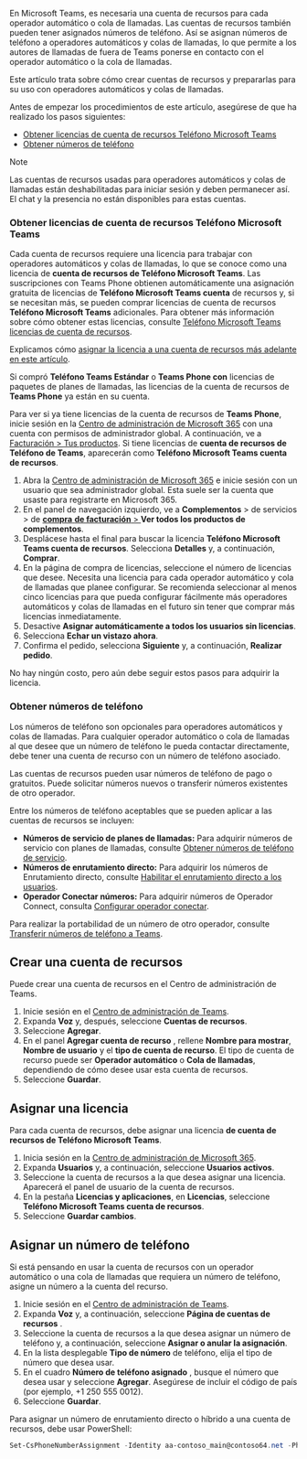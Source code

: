 En Microsoft Teams, es necesaria una cuenta de recursos para cada operador automático o cola de llamadas. Las cuentas de recursos también pueden tener asignados números de teléfono. Así se asignan números de teléfono a operadores automáticos y colas de llamadas, lo que permite a los autores de llamadas de fuera de Teams ponerse en contacto con el operador automático o la cola de llamadas.

Este artículo trata sobre cómo crear cuentas de recursos y prepararlas para su uso con operadores automáticos y colas de llamadas.

Antes de empezar los procedimientos de este artículo, asegúrese de que ha realizado los pasos siguientes:

- [Obtener licencias de cuenta de recursos Teléfono Microsoft Teams](#obtain-microsoft-teams-phone-resource-account-licenses)
- [Obtener números de teléfono](#obtain-phone-numbers)

> [!NOTE]
> Las cuentas de recursos usadas para operadores automáticos y colas de llamadas están deshabilitadas para iniciar sesión y deben permanecer así. El chat y la presencia no están disponibles para estas cuentas.

### <a name="obtain-microsoft-teams-phone-resource-account-licenses"></a>Obtener licencias de cuenta de recursos Teléfono Microsoft Teams

Cada cuenta de recursos requiere una licencia para trabajar con operadores automáticos y colas de llamadas, lo que se conoce como una licencia de **cuenta de recursos de Teléfono Microsoft Teams**. Las suscripciones con Teams Phone obtienen automáticamente una asignación gratuita de licencias de **Teléfono Microsoft Teams cuenta** de recursos y, si se necesitan más, se pueden comprar licencias de cuenta de recursos **Teléfono Microsoft Teams** adicionales. Para obtener más información sobre cómo obtener estas licencias, consulte [Teléfono Microsoft Teams licencias de cuenta de recursos](../teams-add-on-licensing/virtual-user.md).

Explicamos cómo [asignar la licencia a una cuenta de recursos más adelante en este artículo](#assign-a-license).

Si compró **Teléfono Teams Estándar** o **Teams Phone con** licencias de paquetes de planes de llamadas, las licencias de la cuenta de recursos de **Teams Phone** ya están en su cuenta.

Para ver si ya tiene licencias de la cuenta de recursos de **Teams Phone**, inicie sesión en la [Centro de administración de Microsoft 365](https://go.microsoft.com/fwlink/p/?linkid=2024339) con una cuenta con permisos de administrador global. A continuación, ve a [Facturación > Tus productos](https://admin.microsoft.com/Adminportal/Home#/subscriptions). Si tiene licencias de **cuenta de recursos de Teléfono de Teams**, aparecerán como **Teléfono Microsoft Teams cuenta de recursos**.

1. Abra la [Centro de administración de Microsoft 365](https://go.microsoft.com/fwlink/p/?linkid=2024339) e inicie sesión con un usuario que sea administrador global. Esta suele ser la cuenta que usaste para registrarte en Microsoft 365.
2. En el panel de navegación izquierdo, ve a **Complementos** >  de servicios  >  de [**compra** **de facturación** > ](https://admin.microsoft.com/Adminportal/Home#/catalog)**Ver todos los productos de complementos**.
3. Desplácese hasta el final para buscar la licencia **Teléfono Microsoft Teams cuenta de recursos**. Selecciona **Detalles** y, a continuación, **Comprar**.
4. En la página de compra de licencias, seleccione el número de licencias que desee. Necesita una licencia para cada operador automático y cola de llamadas que planee configurar. Se recomienda seleccionar al menos cinco licencias para que pueda configurar fácilmente más operadores automáticos y colas de llamadas en el futuro sin tener que comprar más licencias inmediatamente.
5. Desactive **Asignar automáticamente a todos los usuarios sin licencias**.
6. Selecciona **Echar un vistazo ahora**.
7. Confirma el pedido, selecciona **Siguiente** y, a continuación, **Realizar pedido**.

No hay ningún costo, pero aún debe seguir estos pasos para adquirir la licencia.

### <a name="obtain-phone-numbers"></a>Obtener números de teléfono

Los números de teléfono son opcionales para operadores automáticos y colas de llamadas. Para cualquier operador automático o cola de llamadas al que desee que un número de teléfono le pueda contactar directamente, debe tener una cuenta de recurso con un número de teléfono asociado.

Las cuentas de recursos pueden usar números de teléfono de pago o gratuitos. Puede solicitar números nuevos o transferir números existentes de otro operador.

Entre los números de teléfono aceptables que se pueden aplicar a las cuentas de recursos se incluyen:

- **Números de servicio de planes de llamadas:** Para adquirir números de servicio con planes de llamadas, consulte [Obtener números de teléfono de servicio](../getting-service-phone-numbers.md).
- **Números de enrutamiento directo:** Para adquirir los números de Enrutamiento directo, consulte [Habilitar el enrutamiento directo a los usuarios](/microsoftteams/direct-routing-enable-users#configure-the-phone-number-and-enable-enterprise-voice).
- **Operador Conectar números:** Para adquirir números de Operador Connect, consulta [Configurar operador conectar](/microsoftteams/operator-connect-configure#set-up-phone-numbers).

Para realizar la portabilidad de un número de otro operador, consulte [Transferir números de teléfono a Teams](../phone-number-calling-plans/transfer-phone-numbers-to-teams.md).

## <a name="create-a-resource-account"></a>Crear una cuenta de recursos

Puede crear una cuenta de recursos en el Centro de administración de Teams.

1. Inicie sesión en el [Centro de administración de Teams](https://go.microsoft.com/fwlink/p/?linkid=2066851). 
2. Expanda **Voz** y, después, seleccione **Cuentas de recursos**.
3. Seleccione **Agregar**.
4. En el panel **Agregar cuenta de recurso** , rellene **Nombre para mostrar**, **Nombre de usuario** y el **tipo de cuenta de recurso**. El tipo de cuenta de recurso puede ser **Operador automático** o **Cola de llamadas**, dependiendo de cómo desee usar esta cuenta de recursos.
5. Seleccione **Guardar**.

## <a name="assign-a-license"></a>Asignar una licencia

Para cada cuenta de recursos, debe asignar una licencia **de cuenta de recursos de Teléfono Microsoft Teams**.

1. Inicia sesión en la [Centro de administración de Microsoft 365](https://go.microsoft.com/fwlink/p/?linkid=2024339). 
2. Expanda **Usuarios** y, a continuación, seleccione **Usuarios activos**.
3. Seleccione la cuenta de recursos a la que desea asignar una licencia. Aparecerá el panel de usuario de la cuenta de recursos.
4. En la pestaña **Licencias y aplicaciones**, en **Licencias**, seleccione **Teléfono Microsoft Teams cuenta de recursos**.
5. Seleccione **Guardar cambios**.

## <a name="assign-a-phone-number"></a>Asignar un número de teléfono

Si está pensando en usar la cuenta de recursos con un operador automático o una cola de llamadas que requiera un número de teléfono, asigne un número a la cuenta del recurso.

1. Inicie sesión en el [Centro de administración de Teams](https://go.microsoft.com/fwlink/p/?linkid=2066851).
2. Expanda **Voz** y, a continuación, seleccione **Página de cuentas de recursos** .
3. Seleccione la cuenta de recursos a la que desea asignar un número de teléfono y, a continuación, seleccione **Asignar o anular la asignación**.
4. En la lista desplegable **Tipo de número** de teléfono, elija el tipo de número que desea usar.
5. En el cuadro **Número de teléfono asignado** , busque el número que desea usar y seleccione **Agregar**. Asegúrese de incluir el código de país (por ejemplo, +1 250 555 0012).
6. Seleccione **Guardar**.

Para asignar un número de enrutamiento directo o híbrido a una cuenta de recursos, debe usar PowerShell:

```powershell
Set-CsPhoneNumberAssignment -Identity aa-contoso_main@contoso64.net -PhoneNumber +19295550150 -PhoneNumberType DirectRouting
```
